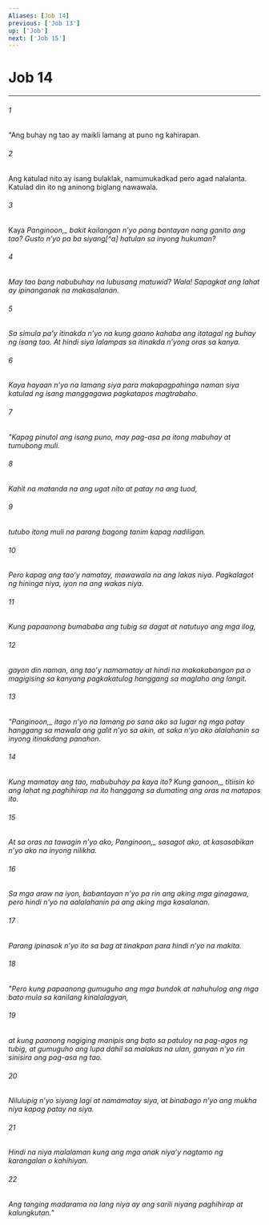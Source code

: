 ```yaml
---
Aliases: [Job 14]
previous: ['Job 13']
up: ['Job']
next: ['Job 15']
---
```

# Job 14

***






















###### 1 










"Ang buhay ng tao ay maikli lamang at puno ng kahirapan. 





















###### 2 










Ang katulad nito ay isang bulaklak, namumukadkad pero agad nalalanta. Katulad din ito ng aninong biglang nawawala. 





















###### 3 










Kaya <i class="trans-change">Panginoon,_ bakit kailangan nʼyo pang bantayan nang ganito ang tao? Gusto nʼyo pa ba siyang[^a] hatulan sa inyong hukuman? 





















###### 4 










May tao bang nabubuhay na lubusang matuwid? Wala! Sapagkat ang lahat ay ipinanganak na makasalanan. 





















###### 5 










Sa simula paʼy itinakda nʼyo na kung gaano kahaba ang itatagal ng buhay ng isang tao. At hindi siya lalampas sa itinakda nʼyong oras sa kanya. 





















###### 6 










Kaya hayaan nʼyo na lamang siya para makapagpahinga naman siya katulad ng isang manggagawa pagkatapos magtrabaho. 





















###### 7 










"Kapag pinutol ang isang puno, may pag-asa pa itong mabuhay at tumubong muli. 





















###### 8 










Kahit na matanda na ang ugat nito at patay na ang tuod, 





















###### 9 










tutubo itong muli na parang bagong tanim kapag nadiligan. 





















###### 10 










Pero kapag ang taoʼy namatay, mawawala na ang lakas niya. Pagkalagot ng hininga niya, iyon na ang wakas niya. 





















###### 11 










Kung papaanong bumababa ang tubig sa dagat at natutuyo ang mga ilog, 





















###### 12 










gayon din naman, ang taoʼy namamatay at hindi na makakabangon pa o magigising sa kanyang pagkakatulog hanggang sa maglaho ang langit. 





















###### 13 










"<i class="trans-change">Panginoon,_ itago nʼyo na lamang po sana ako sa lugar ng mga patay hanggang sa mawala ang galit nʼyo sa akin, at saka nʼyo ako alalahanin sa inyong itinakdang panahon. 





















###### 14 










Kung mamatay ang tao, mabubuhay pa kaya ito? <i class="trans-change">Kung ganoon,_ titiisin ko ang lahat ng paghihirap na ito hanggang sa dumating ang oras na matapos ito. 





















###### 15 










At sa oras na tawagin nʼyo ako, <i class="trans-change">Panginoon,_ sasagot ako, at kasasabikan nʼyo ako na inyong nilikha. 





















###### 16 










Sa mga araw na iyon, babantayan nʼyo pa rin ang aking mga ginagawa, pero hindi nʼyo na aalalahanin pa ang aking mga kasalanan. 





















###### 17 










Parang ipinasok nʼyo ito sa bag at tinakpan para hindi nʼyo na makita. 





















###### 18 










"Pero kung papaanong gumuguho ang mga bundok at nahuhulog ang mga bato mula sa kanilang kinalalagyan, 





















###### 19 










at kung paanong nagiging manipis ang bato sa patuloy na pag-agos ng tubig, at gumuguho ang lupa dahil sa malakas na ulan, ganyan nʼyo rin sinisira ang pag-asa ng tao. 





















###### 20 










Nilulupig nʼyo siyang lagi at namamatay siya, at binabago nʼyo ang mukha niya kapag patay na siya. 





















###### 21 










Hindi na niya malalaman kung ang mga anak niyaʼy nagtamo ng karangalan o kahihiyan. 





















###### 22 










Ang tanging madarama na lang niya ay ang sarili niyang paghihirap at kalungkutan."
